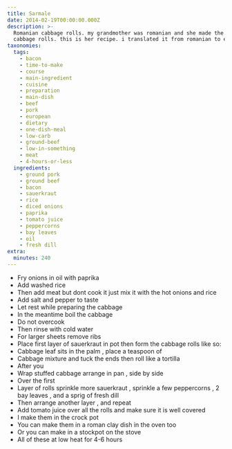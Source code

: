 ```yaml
---
title: Sarmale
date: 2014-02-19T00:00:00.000Z
description: >-
  Romanian cabbage rolls. my grandmother was romanian and she made the best
  cabbage rolls. this is her recipe. i translated it from romanian to english.
taxonomies:
  tags:
    - bacon
    - time-to-make
    - course
    - main-ingredient
    - cuisine
    - preparation
    - main-dish
    - beef
    - pork
    - european
    - dietary
    - one-dish-meal
    - low-carb
    - ground-beef
    - low-in-something
    - meat
    - 4-hours-or-less
  ingredients:
    - ground pork
    - ground beef
    - bacon
    - sauerkraut
    - rice
    - diced onions
    - paprika
    - tomato juice
    - peppercorns
    - bay leaves
    - oil
    - fresh dill
extra:
  minutes: 240
---
```

 - Fry onions in oil with paprika
 - Add washed rice
 - Then add meat but dont cook it just mix it with the hot onions and rice
 - Add salt and pepper to taste
 - Let rest while preparing the cabbage
 - In the meantime boil the cabbage
 - Do not overcook
 - Then rinse with cold water
 - For larger sheets remove ribs
 - Place first layer of sauerkraut in pot then form the cabbage rolls like so:
 - Cabbage leaf sits in the palm , place a teaspoon of
 - Cabbage mixture and tuck the ends then roll like a tortilla
 - After you
 - Wrap stuffed cabbage arrange in pan , side by side
 - Over the first
 - Layer of rolls sprinkle more sauerkraut , sprinkle a few peppercorns , 2 bay leaves , and a sprig of fresh dill
 - Then arrange another layer , and repeat
 - Add tomato juice over all the rolls and make sure it is well covered
 - I make them in the crock pot
 - You can make them in a roman clay dish in the oven too
 - Or you can make in a stockpot on the stove
 - All of these at low heat for 4-6 hours
